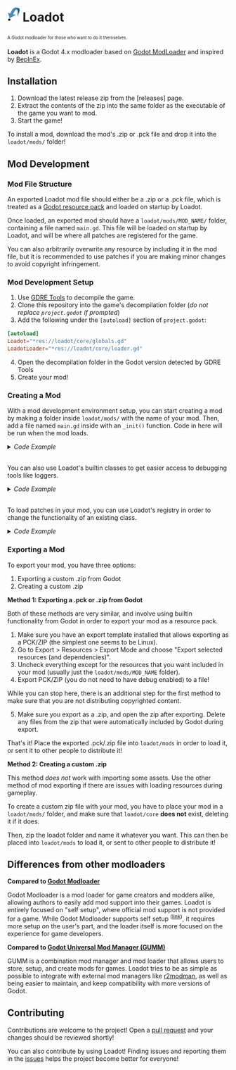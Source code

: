 # <img src="./loadot.svg" width="28px" height="32px"> Loadot
<sup><sub>A Godot modloader for those who want to do it themselves.</sub></sup>

**Loadot** is a Godot 4.x modloader based on [Godot ModLoader](https://github.com/GodotModding/godot-mod-loader) and inspired by [BepInEx](https://bepinex.dev).


## Installation
1. Download the latest release zip from the [releases] page.
2. Extract the contents of the zip into the same folder as the executable of the game you want to mod.
3. Start the game!

To install a mod, download the mod's .zip or .pck file and drop it into the `loadot/mods/` folder!

## Mod Development

### Mod File Structure

An exported Loadot mod file should either be a .zip or a .pck file, which is treated as a [Godot resource pack](https://docs.godotengine.org/en/stable/tutorials/export/exporting_pcks.html) and loaded on startup by Loadot.

Once loaded, an exported mod should have a `loadot/mods/MOD_NAME/` folder, containing a file named `main.gd`. This file will be loaded on startup by Loadot, and will be where all patches are registered for the game.

You can also arbitrarily overwrite any resource by including it in the mod file, but it is recommended to use patches if you are making minor changes to avoid copyright infringement.


### Mod Development Setup

1. Use [GDRE Tools](https://github.com/bruvzg/gdsdecomp/releases) to decompile the game.
2. Clone this repository into the game's decompilation folder (*do not replace `project.godot` if prompted*)
3. Add the following under the `[autoload]` section of `project.godot`:
```toml
[autoload]
Loadot="*res://loadot/core/globals.gd"
LoadotLoader="*res://loadot/core/loader.gd"
```
4. Open the decompilation folder in the Godot version detected by GDRE Tools
5. Create your mod!

### Creating a Mod

With a mod development environment setup, you can start creating a mod by making a folder inside `loadot/mods/` with the name of your mod. Then, add a file named `main.gd` inside with an `_init()` function. Code in here will be run when the mod loads.

<details><summary><i>Code Example</i></summary>

```swift
func _init():
    print("This is my mod!")
```

</details><br>

You can also use Loadot's builtin classes to get easier access to debugging tools like loggers.

<details><summary><i>Code Example</i></summary>

```swift
var logger = Loadot.Logger.new("MyMod")

func _init():
    logger.info("This is my mod!")
```

</details><br>

To load patches in your mod, you can use Loadot's registry in order to change the functionality of an existing class.

<details><summary><i>Code Example</i></summary>

`res://game_class.gd`
(An example script from a game that you're trying to mod.)
```swift
func start_game():
    self.health = 100
    self.stamina = 100
    self.setup_enemies()
```

`res://loadot/mods/mymod/game_class_patch.gd`
(Your patch for the above example script.)
```swift
extends "res://game_class.gd"

func start_game():
    super()
    self.health = 20000
```

The `super()` call above runs the original function from `game_class`, so you can choose to run code before or after the original function, or skip it alltogether by removing the `super()` call!

`res://loadot/mods/mymod/main.gd`
(The main script for your mod.)
```swift
var logger = Loadot.Logger.new("MyMod")

func _init():
    Loadot.Registry.register_patch("res://loadot/mods/mymod/game_class_patch.gd")
    logger.debug("Loaded game class patch!")
```

</details>

### Exporting a Mod

To export your mod, you have three options:
1. Exporting a custom .zip from Godot
2. Creating a custom .zip

**Method 1: Exporting a .pck or .zip from Godot**

Both of these methods are very similar, and involve using builtin functionality from Godot in order to export your mod as a resource pack.

1. Make sure you have an export template installed that allows exporting as a PCK/ZIP (the simplest one seems to be Linux).
2. Go to Export > Resources > Export Mode and choose "Export selected resources (and dependencies)".
3. Uncheck everything except for the resources that you want included in your mod (usually just the `loadot/mods/MOD_NAME` folder).
4. Export PCK/ZIP (you do not need to have debug enabled) to a file!

While you can stop here, there is an additional step for the first method to make sure that you are not distributing copyrighted content.

5. Make sure you export as a .zip, and open the zip after exporting. Delete any files from the zip that were automatically included by Godot during export.

That's it! Place the exported .pck/.zip file into `loadot/mods` in order to load it, or sent it to other people to distribute it!

**Method 2: Creating a custom .zip**

This method *does not* work with importing some assets. Use the other method of mod exporting if there are issues with loading resources during gameplay.

To create a custom zip file with your mod, you have to place your mod in a `loadot/mods/` folder, and make sure that `loadot/core` **does not** exist, deleting it if it does.

Then, zip the loadot folder and name it whatever you want. This can then be placed into `loadot/mods` to load it, or sent to other people to distribute it!

## Differences from other modloaders

**Compared to [Godot Modloader](https://github.com/GodotModding/godot-mod-loader)**

Godot Modloader is a mod loader for game creators and modders alike, allowing authors to easily add mod support into their games.
Loadot is entirely focused on "self setup", where official mod support is not provided for a game. While Godot Modloader supports self setup <sup>([link](https://github.com/GodotModding/godot-mod-loader/wiki/Mod-Loader-Self-Setup))</sup>, it requires more setup on the user's part, and the loader itself is more focused on the experience for game developers.

**Compared to [Godot Universal Mod Manager (GUMM)](https://github.com/KoBeWi/Godot-Universal-Mod-Manager)**

GUMM is a combination mod manager and mod loader that allows users to store, setup, and create mods for games.
Loadot tries to be as simple as possible to integrate with external mod managers like [r2modman](https://r2modman.com/), as well as being easier to maintain, and keep compatibility with more versions of Godot.

## Contributing
Contributions are welcome to the project! Open a [pull request]() and your changes should be reviewed shortly!

You can also contribute by using Loadot! Finding issues and reporting them in the [issues]() helps the project become better for everyone!

